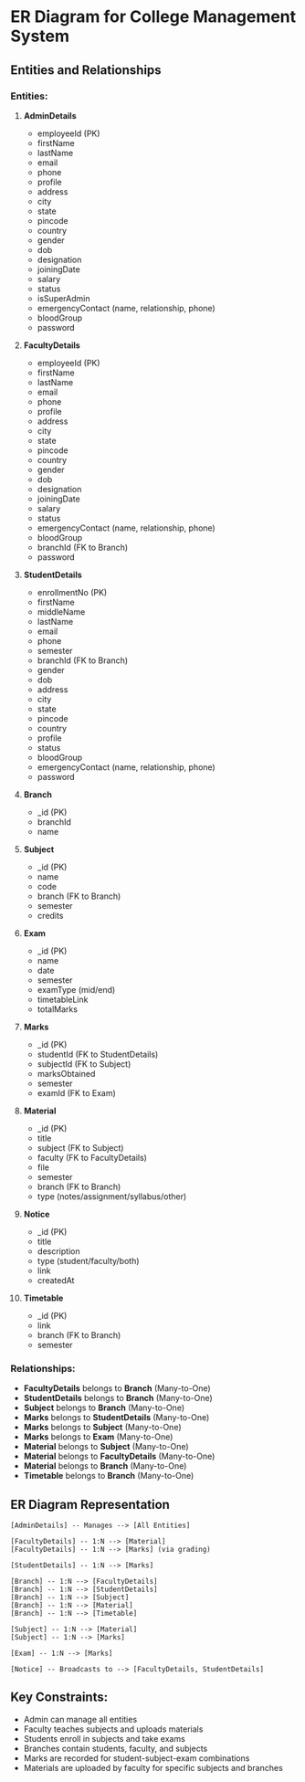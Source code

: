 # ER Diagram for College Management System

## Entities and Relationships

### Entities:

1. **AdminDetails**
   - employeeId (PK)
   - firstName
   - lastName
   - email
   - phone
   - profile
   - address
   - city
   - state
   - pincode
   - country
   - gender
   - dob
   - designation
   - joiningDate
   - salary
   - status
   - isSuperAdmin
   - emergencyContact (name, relationship, phone)
   - bloodGroup
   - password

2. **FacultyDetails**
   - employeeId (PK)
   - firstName
   - lastName
   - email
   - phone
   - profile
   - address
   - city
   - state
   - pincode
   - country
   - gender
   - dob
   - designation
   - joiningDate
   - salary
   - status
   - emergencyContact (name, relationship, phone)
   - bloodGroup
   - branchId (FK to Branch)
   - password

3. **StudentDetails**
   - enrollmentNo (PK)
   - firstName
   - middleName
   - lastName
   - email
   - phone
   - semester
   - branchId (FK to Branch)
   - gender
   - dob
   - address
   - city
   - state
   - pincode
   - country
   - profile
   - status
   - bloodGroup
   - emergencyContact (name, relationship, phone)
   - password

4. **Branch**
   - _id (PK)
   - branchId
   - name

5. **Subject**
   - _id (PK)
   - name
   - code
   - branch (FK to Branch)
   - semester
   - credits

6. **Exam**
   - _id (PK)
   - name
   - date
   - semester
   - examType (mid/end)
   - timetableLink
   - totalMarks

7. **Marks**
   - _id (PK)
   - studentId (FK to StudentDetails)
   - subjectId (FK to Subject)
   - marksObtained
   - semester
   - examId (FK to Exam)

8. **Material**
   - _id (PK)
   - title
   - subject (FK to Subject)
   - faculty (FK to FacultyDetails)
   - file
   - semester
   - branch (FK to Branch)
   - type (notes/assignment/syllabus/other)

9. **Notice**
   - _id (PK)
   - title
   - description
   - type (student/faculty/both)
   - link
   - createdAt

10. **Timetable**
    - _id (PK)
    - link
    - branch (FK to Branch)
    - semester

### Relationships:

- **FacultyDetails** belongs to **Branch** (Many-to-One)
- **StudentDetails** belongs to **Branch** (Many-to-One)
- **Subject** belongs to **Branch** (Many-to-One)
- **Marks** belongs to **StudentDetails** (Many-to-One)
- **Marks** belongs to **Subject** (Many-to-One)
- **Marks** belongs to **Exam** (Many-to-One)
- **Material** belongs to **Subject** (Many-to-One)
- **Material** belongs to **FacultyDetails** (Many-to-One)
- **Material** belongs to **Branch** (Many-to-One)
- **Timetable** belongs to **Branch** (Many-to-One)

## ER Diagram Representation

```
[AdminDetails] -- Manages --> [All Entities]

[FacultyDetails] -- 1:N --> [Material]
[FacultyDetails] -- 1:N --> [Marks] (via grading)

[StudentDetails] -- 1:N --> [Marks]

[Branch] -- 1:N --> [FacultyDetails]
[Branch] -- 1:N --> [StudentDetails]
[Branch] -- 1:N --> [Subject]
[Branch] -- 1:N --> [Material]
[Branch] -- 1:N --> [Timetable]

[Subject] -- 1:N --> [Material]
[Subject] -- 1:N --> [Marks]

[Exam] -- 1:N --> [Marks]

[Notice] -- Broadcasts to --> [FacultyDetails, StudentDetails]
```

## Key Constraints:

- Admin can manage all entities
- Faculty teaches subjects and uploads materials
- Students enroll in subjects and take exams
- Branches contain students, faculty, and subjects
- Marks are recorded for student-subject-exam combinations
- Materials are uploaded by faculty for specific subjects and branches